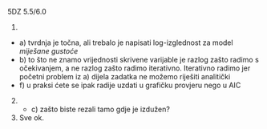 5DZ
5.5/6.0

1.

   - a) tvrdnja je točna, ali trebalo je napisati log-izglednost za model *miješane gustoće*
   - b) to što ne znamo vrijednosti skrivene varijable je razlog zašto radimo s očekivanjem, a ne razlog zašto radimo iterativno. Iterativno radimo jer početni problem iz a) dijela zadatka ne možemo riješiti analitički
   - f) u praksi ćete se ipak radije uzdati u grafičku provjeru nego u AIC
2.
   - c) zašto biste rezali tamo gdje je izdužen?
3. Sve ok.